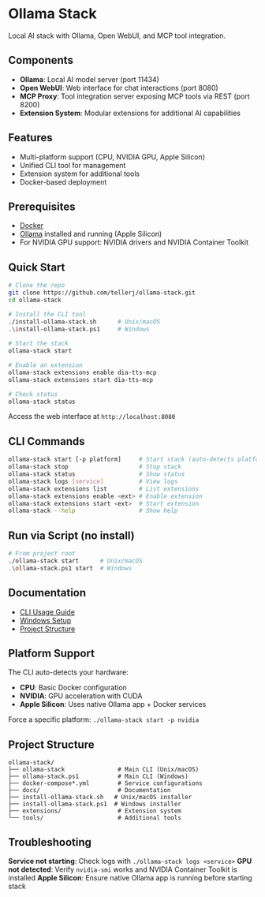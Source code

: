 # Ollama Stack

Local AI stack with Ollama, Open WebUI, and MCP tool integration.

## Components

- **Ollama**: Local AI model server (port 11434)
- **Open WebUI**: Web interface for chat interactions (port 8080) 
- **MCP Proxy**: Tool integration server exposing MCP tools via REST (port 8200)
- **Extension System**: Modular extensions for additional AI capabilities

## Features

- Multi-platform support (CPU, NVIDIA GPU, Apple Silicon)
- Unified CLI tool for management
- Extension system for additional tools
- Docker-based deployment

## Prerequisites

- [Docker](https://www.docker.com/products/docker-desktop/)
- [Ollama](https://ollama.ai/) installed and running (Apple Silicon)
- For NVIDIA GPU support: NVIDIA drivers and NVIDIA Container Toolkit

## Quick Start

```bash
# Clone the repo
git clone https://github.com/tellerj/ollama-stack.git
cd ollama-stack

# Install the CLI tool
./install-ollama-stack.sh      # Unix/macOS
.\install-ollama-stack.ps1     # Windows
   
# Start the stack
ollama-stack start

# Enable an extension
ollama-stack extensions enable dia-tts-mcp
ollama-stack extensions start dia-tts-mcp

# Check status
ollama-stack status
```

Access the web interface at `http://localhost:8080`

## CLI Commands

```bash
ollama-stack start [-p platform]     # Start stack (auto-detects platform)
ollama-stack stop                    # Stop stack  
ollama-stack status                  # Show status
ollama-stack logs [service]          # View logs
ollama-stack extensions list         # List extensions
ollama-stack extensions enable <ext> # Enable extension
ollama-stack extensions start <ext>  # Start extension
ollama-stack --help                  # Show help
```


## Run via Script (no install)

```bash
# From project root
./ollama-stack start      # Unix/macOS
.\ollama-stack.ps1 start  # Windows
```

## Documentation

- [CLI Usage Guide](docs/CLI_USAGE.md)
- [Windows Setup](docs/WINDOWS_SETUP.md)
- [Project Structure](docs/PROJECT_STRUCTURE.md)

## Platform Support

The CLI auto-detects your hardware:

- **CPU**: Basic Docker configuration
- **NVIDIA**: GPU acceleration with CUDA
- **Apple Silicon**: Uses native Ollama app + Docker services

Force a specific platform: `./ollama-stack start -p nvidia`

## Project Structure

```
ollama-stack/
├── ollama-stack               # Main CLI (Unix/macOS)
├── ollama-stack.ps1           # Main CLI (Windows)  
├── docker-compose*.yml        # Service configurations
├── docs/                      # Documentation
├── install-ollama-stack.sh   # Unix/macOS installer
├── install-ollama-stack.ps1  # Windows installer
├── extensions/                # Extension system
└── tools/                     # Additional tools
```

## Troubleshooting

**Service not starting**: Check logs with `./ollama-stack logs <service>`
**GPU not detected**: Verify `nvidia-smi` works and NVIDIA Container Toolkit is installed
**Apple Silicon**: Ensure native Ollama app is running before starting stack

